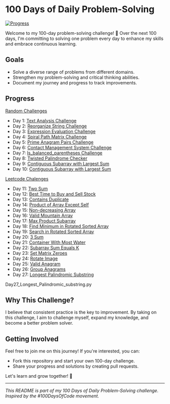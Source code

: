 # 100 Days of Daily Problem-Solving

[![Progress](https://img.shields.io/badge/Progress-26%25-brightgreen)]()

Welcome to my 100-day problem-solving challenge! 🚀 Over the next 100 days, I'm committing to solving one problem every day to enhance my skills and embrace continuous learning.

## Goals

- Solve a diverse range of problems from different domains.
- Strengthen my problem-solving and critical thinking abilities.
- Document my journey and progress to track improvements.

## Progress

[Random Challenges](https://github.com/Manikanta-009/100_Days_of_Code/tree/Challenge/Random_Day1_to_Day10)
- Day 1: [Text Analysis Challenge](https://github.com/Manikanta-009/100_Days_of_Code/blob/main/Random_Day1_to_Day10/Day1_Text_Analysis.py)
- Day 2: [Reorganize String Challenge](https://github.com/Manikanta-009/100_Days_of_Code/blob/main/Random_Day1_to_Day10/Day2_Reorganize_String.py)
- Day 3: [Expression Evaluation Challenge](https://github.com/Manikanta-009/100_Days_of_Code/blob/main/Random_Day1_to_Day10/Day3_Expression_Evaluator.py)
- Day 4: [Spiral Path Matrix Challenge](https://github.com/Manikanta-009/100_Days_of_Code/blob/main/Random_Day1_to_Day10/Day4_Spiral_Path_Matrix_Challenge.py)
- Day 5: [Prime Anagram Pairs Challenge](https://github.com/Manikanta-009/100_Days_of_Code/blob/main/Random_Day1_to_Day10/Day5_Prime_Anagram_Pairs.py)
- Day 6: [Contact Management System Challenge](https://github.com/Manikanta-009/100_Days_of_Code/blob/main/Random_Day1_to_Day10/Day6_Contact_Book.py)
- Day 7: [Is_balanced_parentheses Challenge](https://github.com/Manikanta-009/100_Days_of_Code/blob/main/Random_Day1_to_Day10/Day7_is_balanced_parentheses.py)
- Day 8: [Twisted Palindrome Checker](https://github.com/Manikanta-009/100_Days_of_Code/blob/main/Random_Day1_to_Day10/Day8_Twisted_Palindrome_Checker.py)
- Day 9: [Contiguous Subarray with Largest Sum](https://github.com/Manikanta-009/100_Days_of_Code/blob/main/Random_Day1_to_Day10/Day9_contiguous_subarray.py)
- Day 10: [Contiguous Subarray with Largest Sum](https://github.com/Manikanta-009/100_Days_of_Code/blob/main/Random_Day1_to_Day10/Day10_find_last_served_person.py)

[Leetcode Chalenges](https://github.com/Manikanta-009/100_Days_of_Code/tree/Challenge/Leetcode_Day11_Day100)
- Day 11: [Two Sum](https://github.com/Manikanta-009/100_Days_of_Code/blob/main/Leetcode_Day11_Day100/Day11_Two_Sum.py)
- Day 12: [Best Time to Buy and Sell Stock](https://github.com/Manikanta-009/100_Days_of_Code/blob/main/Leetcode_Day11_Day100/Day12_Best_Time_to_Buy_and_Sell_Stock.py)
- Day 13: [Contains Duplicate](https://github.com/Manikanta-009/100_Days_of_Code/blob/main/Leetcode_Day11_Day100/Day13_Contains_Duplicate.py)
- Day 14: [Product of Array Except Self](https://github.com/Manikanta-009/100_Days_of_Code/blob/main/Leetcode_Day11_Day100/Day14_Product_Except_Self.py)
- Day 15: [Non-decreasing Array](https://github.com/Manikanta-009/100_Days_of_Code/blob/main/Leetcode_Day11_Day100/Day15_Non_Decreasing_Array.py)
- Day 16: [Valid Mountain Array](https://github.com/Manikanta-009/100_Days_of_Code/blob/main/Leetcode_Day11_Day100/Day16_Valid_Mountain.py)
- Day 17: [Max Product Subarray](https://github.com/Manikanta-009/100_Days_of_Code/blob/main/Leetcode_Day11_Day100/Day17_Max_Product_Subarray.py) 
- Day 18: [Find Minimum in Rotated Sorted Array](https://github.com/Manikanta-009/100_Days_of_Code/blob/main/Leetcode_Day11_Day100/Day18_min_in_rorated_sorted_array.py) 
- Day 19: [Search in Rotated Sorted Array](https://github.com/Manikanta-009/100_Days_of_Code/blob/main/Leetcode_Day11_Day100/Day19_search_in_rotated_sorted_array.py)
- Day 20: [3 Sum](https://github.com/Manikanta-009/100_Days_of_Code/blob/main/Leetcode_Day11_Day100/Day20_Three_Sum.py)
- Day 21: [Container With Most Water](https://github.com/Manikanta-009/100_Days_of_Code/blob/main/Leetcode_Day11_Day100/Day21_Container_with_most_water.py)
- Day 22: [Subarray Sum Equals K](https://github.com/Manikanta-009/100_Days_of_Code/blob/main/Leetcode_Day11_Day100/Day22_Subarray_sum_equal_to_k.py)
- Day 23: [Set Matrix Zeroes](https://github.com/Manikanta-009/100_Days_of_Code/blob/main/Leetcode_Day11_Day100/Day23_Set_Matrix_to_Zeros.py)
- Day 24: [Rotate Image](https://github.com/Manikanta-009/100_Days_of_Code/blob/main/Leetcode_Day11_Day100/Day24_Rotate_Image.py)
- Day 25: [Valid Anagram](https://github.com/Manikanta-009/100_Days_of_Code/blob/main/Leetcode_Day11_Day100/Day25_Valid_Anagram.py)
- Day 26: [Group Anagrams](https://github.com/Manikanta-009/100_Days_of_Code/blob/main/Leetcode_Day11_Day100/Day26_Group_Anagrams.py)
- Day 27: [Longest Palindromic Substring](https://github.com/Manikanta-009/100_Days_of_Code/blob/main/Leetcode_Day11_Day100/Day27_Longest_Palindromic_substring.py)



Day27_Longest_Palindromic_substring.py
## Why This Challenge?

I believe that consistent practice is the key to improvement. By taking on this challenge, I aim to challenge myself, expand my knowledge, and become a better problem solver.

## Getting Involved

Feel free to join me on this journey! If you're interested, you can:

- Fork this repository and start your own 100-day challenge.
- Share your progress and solutions by creating pull requests.

Let's learn and grow together! 🌱

---

_This README is part of my 100 Days of Daily Problem-Solving challenge. Inspired by the #100DaysOfCode movement._
